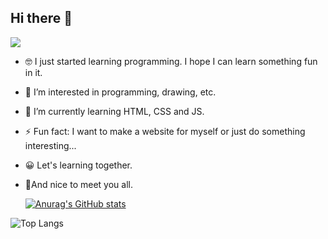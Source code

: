 ## Hi there 👋
![](https://komarev.com/ghpvc/?username=Kelly-Ls)

- 🤓 I just started learning programming.
I hope I can learn something fun in it.
- 👀 I’m interested in programming, drawing, etc.
- 🌱 I’m currently learning HTML, CSS and JS.
- ⚡ Fun fact: I want to make a website for myself or just do something interesting...
- 😀 Let's learning together.
- 🤝And nice to meet you all.
  


  [![Anurag's GitHub stats](https://github-readme-stats.vercel.app/api?username=Kelly-Ls)](https://github.com/anuraghazra/github-readme-stats)
  

![Top Langs](https://github-readme-stats.vercel.app/api/top-langs/?username=Kelly-Ls)
